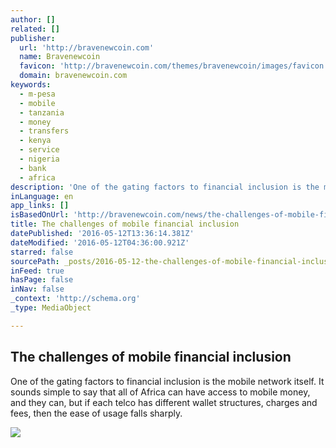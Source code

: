 ```yaml
---
author: []
related: []
publisher:
  url: 'http://bravenewcoin.com'
  name: Bravenewcoin
  favicon: 'http://bravenewcoin.com/themes/bravenewcoin/images/favicon.ico'
  domain: bravenewcoin.com
keywords:
  - m-pesa
  - mobile
  - tanzania
  - money
  - transfers
  - kenya
  - service
  - nigeria
  - bank
  - africa
description: 'One of the gating factors to financial inclusion is the mobile network itself. It sounds simple to say that all of Africa can have access to mobile money, and they can, but if each telco has different wallet structures, charges and fees, then the ease of usage falls sharply.'
inLanguage: en
app_links: []
isBasedOnUrl: 'http://bravenewcoin.com/news/the-challenges-of-mobile-financial-inclusion/'
title: The challenges of mobile financial inclusion
datePublished: '2016-05-12T13:36:14.381Z'
dateModified: '2016-05-12T04:36:00.921Z'
starred: false
sourcePath: _posts/2016-05-12-the-challenges-of-mobile-financial-inclusion.md
inFeed: true
hasPage: false
inNav: false
_context: 'http://schema.org'
_type: MediaObject

---
```

<article style=""><h1>The challenges of mobile financial inclusion</h1><p>One of the gating factors to financial inclusion is the mobile network itself. It sounds simple to say that all of Africa can have access to mobile money, and they can, but if each telco has different wallet structures, charges and fees, then the ease of usage falls sharply.</p><img src="http://bravenewcoin.com/assets/Uploads/_resampled/CroppedImage400400-Africa-mobile-network-cover.jpg" /></article>
